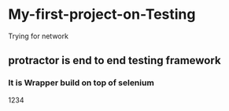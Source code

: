 # My-first-project-on-Testing
Trying for network
## protractor is end to end testing framework
### It is Wrapper build on top of selenium
1234
